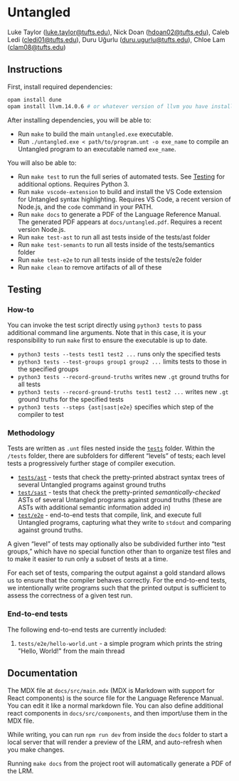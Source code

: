 # Untangled

Luke Taylor (luke.taylor@tufts.edu),
Nick Doan (hdoan02@tufts.edu),
Caleb Ledi (cledi01@tufts.edu),
Duru Uğurlu (duru.ugurlu@tufts.edu),
Chloe Lam (clam08@tufts.edu)



## Instructions

First, install required dependencies:
```sh
opam install dune
opam install llvm.14.0.6 # or whatever version of llvm you have installed
```

After installing dependencies, you will be able to:
- Run `make` to build the main `untangled.exe` executable.
- Run `./untangled.exe < path/to/program.unt -o exe_name` to compile an Untangled program to an
  executable named `exe_name`.

You will also be able to:
- Run `make test` to run the full series of automated tests. See [Testing](#testing) for
  additional options. Requires Python 3.
- Run `make vscode-extension` to build and install the VS Code extension for Untangled syntax
  highlighting. Requires VS Code, a recent version of Node.js, and the `code` command in your PATH.
- Run `make docs` to generate a PDF of the Language Reference Manual. The generated PDF appears at
  `docs/untangled.pdf`. Requires a recent version Node.js.
- Run `make test-ast` to run all ast tests inside of the tests/ast folder
- Run `make test-semants` to run all tests inside of the tests/semantics folder
- Run `make test-e2e` to run all tests inside of the tests/e2e folder
- Run `make clean` to remove artifacts of all of these



## Testing

### How-to

You can invoke the test script directly using `python3 tests` to pass additional command line
arguments. Note that in this case, it is your responsibility to run `make` first to ensure the
executable is up to date.

- `python3 tests --tests test1 test2 ...` runs only the specified tests
- `python3 tests --test-groups group1 group2 ...` limits tests to those in the specified groups
- `python3 tests --record-ground-truths` writes new `.gt` ground truths for all tests
- `python3 tests --record-ground-truths test1 test2 ...` writes new `.gt` ground truths for the
  specified tests
- `python3 tests --steps {ast|sast|e2e}` specifies which step of the compiler to test


### Methodology

Tests are written as `.unt` files nested inside the [`tests`](/tests) folder. Within the `/tests`
folder, there are subfolders for different “levels” of tests; each level tests a progressively
further stage of compiler execution.
- [`tests/ast`](/tests/ast) - tests that check the pretty-printed abstract syntax trees of several
  Untangled programs against ground truths
- [`test/sast`](/tests/sast) - tests that check the pretty-printed *semantically-checked* ASTs of
  several Untangled programs against ground truths (these are ASTs with additional semantic
  information added in)
- [`test/e2e`](/tests/e2e) - end-to-end tests that compile, link, and execute full Untangled
  programs, capturing what they write to `stdout` and comparing against ground truths.

A given “level” of tests may optionally also be subdivided further into “test groups,” which have
no special function other than to organize test files and to make it easier to run only a subset of
tests at a time.

For each set of tests, comparing the output against a gold standard allows us to ensure that the
compiler behaves correctly. For the end-to-end tests, we intentionally write programs such that the
printed output is sufficient to assess the correctness of a given test run.


### End-to-end tests

The following end-to-end tests are currently included:

1. `tests/e2e/hello-world.unt` - a simple program which prints the string "Hello, World!" from the
   main thread



## Documentation

The MDX file at `docs/src/main.mdx` (MDX is Markdown with support for React components) is the
source file for the Language Reference Manual. You can edit it like a normal markdown file. You can
also define additional react components in `docs/src/components`, and then import/use them in the
MDX file.

While writing, you can run `npm run dev` from inside the `docs` folder to start a local server that
will render a preview of the LRM, and auto-refresh when you make changes.

Running `make docs` from the project root will automatically generate a PDF of the LRM.

